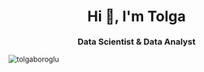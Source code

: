 <h1 align="center">Hi 👋, I'm Tolga</h1>
<h3 align="center">Data Scientist & Data Analyst</h3>

<p align="left"> <img src="https://komarev.com/ghpvc/?username=tolgaboroglu&label=Profile%20views&color=0e75b6&style=flat" alt="tolgaboroglu" /> </p>



